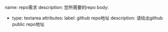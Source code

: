 name: repo需求
description: 您所需要的repo
body:
  - type: textarea
    attributes: 
      label: github repo地址
      description: 请给出github  public repo地址